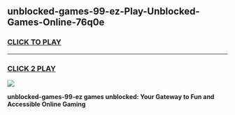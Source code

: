 
## unblocked-games-99-ez-Play-Unblocked-Games-Online-76q0e
<h3>
<a href="https://premium76.site?title=unblocked-games-99-ez&ref=25A">CLICK TO PLAY</a></h3>
<hr>

<h3>
<a href="https://premium76.site?title=unblocked-games-99-ez&ref=25A">CLICK 2 PLAY</a>
  
</h3>

<a href="https://premium76.site?title=unblocked-games-99-ez&ref=25A"><img src="https://clearcache.store/games.png"></a>


**unblocked-games-99-ez games unblocked: Your Gateway to Fun and Accessible Online Gaming**
